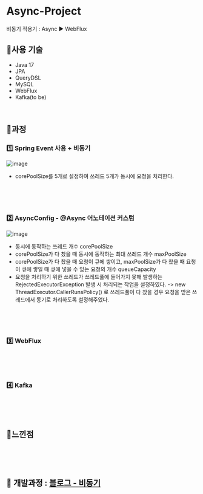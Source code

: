 # Async-Project
비동기 적용기 : Async ▶ WebFlux

## 📌사용 기술
- Java 17
- JPA
- QueryDSL
- MySQL
- WebFlux
- Kafka(to be)

<br/>

## 📌과정
### 1️⃣ Spring Event 사용 + 비동기

<!--![image](https://github.com/acrnm148/Async-Project/assets/67724306/fdf1dc43-5107-4a2b-8ec4-f5504ed3919a)-->
<!--![image](https://github.com/acrnm148/Async-Project/assets/67724306/c2c72a20-aa10-4f5e-bfcb-5114ed86337f)-->
![image](https://github.com/acrnm148/Async-Project/assets/67724306/bb1f92fc-9495-4eee-acb1-e79552d41e68)

- corePoolSize를 5개로 설정하여 쓰레드 5개가 동시에 요청을 처리한다.

<br/><br/><br/>

### 2️⃣ AsyncConfig - @Async 어노테이션 커스텀

![image](https://github.com/acrnm148/Async-Project/assets/67724306/b970c830-6acd-425b-bc95-711404e7c3d3)

- 동시에 동작하는 쓰레드 개수 corePoolSize
- corePoolSize가 다 찼을 때 동시에 동작하는 최대 쓰레드 개수 maxPoolSize
- corePoolSize가 다 찼을 때 요청이 큐에 쌓이고, maxPoolSize가 다 찼을 때 요청이 큐에 쌓일 때 큐에 넣을 수 있는 요청의 개수 queueCapacity
- 요청을 처리하기 위한 쓰레드가 쓰레드풀에 들어가지 못해 발생하는 RejectedExecutorException 발생 시 처리되는 작업을 설정하였다.
   -> new ThreadExecutor.CallerRunsPolicy() 로 쓰레드풀이 다 찼을 경우 요청을 받은 쓰레드에서 동기로 처리하도록 설정해주었다.

<br/><br/><br/>

### 3️⃣ WebFlux



<br/><br/><br/>

### 4️⃣ Kafka



<br/><br/><br/>

## 📌느낀점


<br/><br/><br/>

## 📓 개발과정 : [블로그 - 비동기](https://k-ang.tistory.com/category/Web/%EB%B9%84%EB%8F%99%EA%B8%B0)

<br/>
